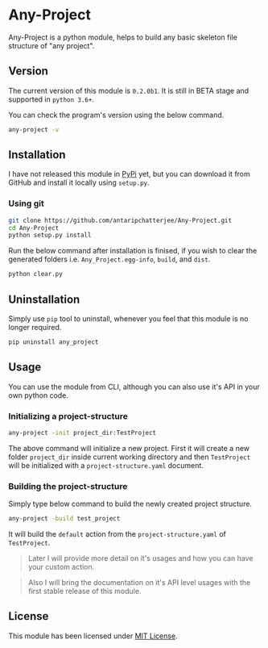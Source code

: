 # Any-Project

Any-Project is a python module, helps to build any basic skeleton file structure of "any project".

## Version

The current version of this module is `0.2.0b1`. It is still in BETA stage and supported in `python 3.6+`.

You can check the program's version using the below command.

```bash
any-project -v
```

## Installation

I have not released this module in [PyPi](https://pypi.org/user/antaripchatterjee/) yet, but you can download it from GitHub and install it locally using `setup.py`.

### Using git

```bash
git clone https://github.com/antaripchatterjee/Any-Project.git
cd Any-Project
python setup.py install
```

Run the below command after installation is finised, if you wish to clear the generated folders i.e. `Any_Project.egg-info`, `build`, and `dist`.

```bash
python clear.py
```

## Uninstallation

Simply use `pip` tool to uninstall, whenever you feel that this module is no longer required.

```bash
pip uninstall any_project
```

## Usage

You can use the module from CLI, although you can also use it's API in your own python code.

### Initializing a project-structure

```bash
any-project -init project_dir:TestProject
```

The above command will initialize a new project. First it will create a new folder `project_dir` inside current working directory and then `TestProject` will be initialized with a `project-structure.yaml` document.

### Building the project-structure

Simply type below command to build the newly created project structure.

```bash
any-project -build test_project
```

It will build the `default` action from the `project-structure.yaml` of `TestProject`.

> Later I will provide more detail on it's usages and how you can have your custom action.

> Also I will bring the documentation on it's API level usages with the first stable release of this module.

## License

This module has been licensed under [MIT License](https://github.com/antaripchatterjee/Any-Project/blob/master/LICENSE).
